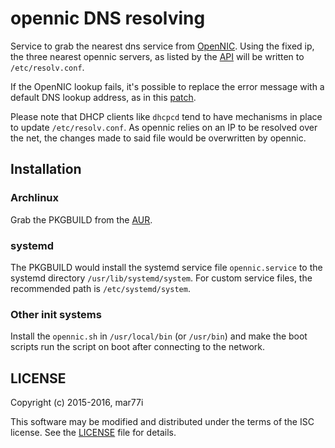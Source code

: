
# opennic DNS resolving

Service to grab the nearest dns service from [OpenNIC][0].
Using the fixed ip, the three nearest opennic servers, as listed by the [API][1]
will be written to `/etc/resolv.conf`.

If the OpenNIC lookup fails, it's possible to replace the error message with a
default DNS lookup address, as in this [patch][2].

Please note that DHCP clients like `dhcpcd` tend to have mechanisms in place to
update `/etc/resolv.conf`. As opennic relies on an IP to be resolved over
the net, the changes made to said file would be overwritten by opennic.

## Installation

### Archlinux

Grab the PKGBUILD from the [AUR][3].

### systemd

The PKGBUILD would install the systemd service file `opennic.service` to the
systemd directory `/usr/lib/systemd/system`. For custom service files, the
recommended path is `/etc/systemd/system`.

### Other init systems

Install the `opennic.sh` in `/usr/local/bin` (or `/usr/bin`) and make the boot
scripts run the script on boot after connecting to the network.

## LICENSE

Copyright (c) 2015-2016, mar77i <mar77i at mar77i dot ch>

This software may be modified and distributed under the terms
of the ISC license.  See the [LICENSE](LICENSE) file for details.

[0]: https://www.opennicproject.org/
[1]: https://api.opennicproject.org/geoip/?resolv
[2]: default_ns.patch
[3]: https://aur.archlinux.org/packages/opennic-git

